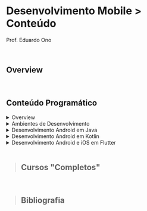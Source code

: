 # Desenvolvimento Mobile > Conteúdo

Prof. Eduardo Ono

<br>

## Overview
<br>


## Conteúdo Programático

<details>
  <summary>Overview</summary>

  Conceitos

</details>

<details>
  <summary>Ambientes de Desenvolvimento</summary>

* Android Studio
* Visual Studio Code

* [Ambiente de Desenvolvimento](./ambiente-de-desenvolvimento/README.md)

### Instalação (Windows)
<br>

### Instalação (Ubuntu)
<br>

No Terminal, entrar com o comando:

    $ sudo snap install android-studio --classic

* [Rocking Support] [How To Install Android Studio On Ubuntu 20.04](https://www.youtube.com/watch?v=I-Sxda91Yf4) (YouTube, 6:11)

</details>

<details>
  <summary>Desenvolvimento Android em Java</summary>

* Desenvolvimento Android nativo em Java no Android Studio

</details>

<details>
  <summary>Desenvolvimento Android em Kotlin</summary>

* [Desenvolvimento Android nativo em Kotlin no Android Studio](./kotlin/)

</details>

<details>
  <summary>Desenvolvimento Android e iOS em Flutter</summary>

* [Desenvolvimento Android e iOS em Flutter no VS Code](./flutter/)

</details>

<br>

> ## Cursos "Completos"

<br>

> ## Bibliografia
